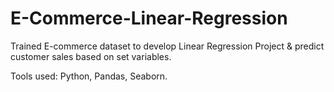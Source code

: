 # E-Commerce-Linear-Regression

 Trained E-commerce dataset to develop Linear Regression Project & predict customer sales based on set variables. 
 
 Tools used: Python, Pandas, Seaborn. 
